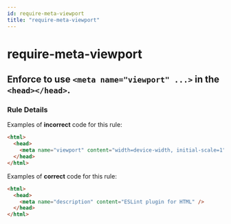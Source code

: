 ```yaml
---
id: require-meta-viewport
title: "require-meta-viewport"
---
```


# require-meta-viewport

## Enforce to use `<meta name="viewport" ...>` in the `<head></head>`.

### Rule Details

Examples of **incorrect** code for this rule:

```html
<html>
  <head>
    <meta name="viewport" content="width=device-width, initial-scale=1" />
  </head>
</html>
```

Examples of **correct** code for this rule:

```html
<html>
  <head>
    <meta name="description" content="ESLint plugin for HTML" />
  </head>
</html>
```
